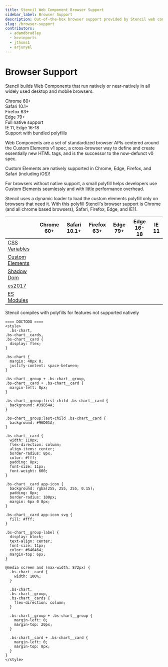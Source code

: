 ```yaml
---
title: Stencil Web Component Browser Support
sidebar_label: Browser Support
description: Out-of-the-box browser support provided by Stencil web components.
slug: /browser-support
contributors:
  - adamdbradley
  - kevinports
  - jthoms1
  - arjunyel
---
```


# Browser Support

Stencil builds Web Components that run natively or near-natively in all widely used desktop and mobile browsers.

<div class="bs-chart">
  <div class="bs-chart__group">
    <div class="bs-chart__cards">
      <div class="bs-chart__card">
        <app-icon name="checkmark"></app-icon>
        Chrome 60+
      </div>
      <div class="bs-chart__card">
        <app-icon name="checkmark"></app-icon>
        Safari 10.1+
      </div>
      <div class="bs-chart__card">
        <app-icon name="checkmark"></app-icon>
        Firefox 63+
      </div>
      <div class="bs-chart__card">
        <app-icon name="checkmark"></app-icon>
        Edge 79+
      </div>
    </div>
    <div class="bs-chart__group-label">
      Full native support
    </div>
  </div>
  <div class="bs-chart__group">
    <div class="bs-chart__cards">
      <div class="bs-chart__card">
        <app-icon name="checkmark"></app-icon>
        IE 11, Edge 16-18
      </div>
    </div>
    <div class="bs-chart__group-label">
      Support with bundled polyfills
    </div>
  </div>
</div>

Web Components are a set of standardized browser APIs centered around the Custom Elements v1 spec, a cross-browser way to define and create essentially new HTML tags, and is the successor to the now-defunct v0 spec.

Custom Elements are natively supported in Chrome, Edge, Firefox, and Safari (including iOS)!

For browsers without native support, a small polyfill helps developers use Custom Elements seamlessly and with little performance overhead.

Stencil uses a dynamic loader to load the custom elements polyfill only on browsers that need it. With this polyfill Stencil's browser support is Chrome (and all chrome based browsers), Safari, Firefox, Edge, and IE11.

|                                                                | Chrome 60+                             | Safari 10.1+                           | Firefox 63+                            | Edge 79+                               | Edge 16-18                             | IE 11                               |
| -------------------------------------------------------------- | :------------------------------------: | :------------------------------------: | :------------------------------------: | :------------------------------------: | :------------------------------------: | :---------------------------------: |
| [CSS Variables](https://caniuse.com/#feat=css-variables)       | <app-icon name="checkmark"></app-icon> | <app-icon name="checkmark"></app-icon> | <app-icon name="checkmark"></app-icon> | <app-icon name="checkmark"></app-icon> | <app-icon name="checkmark"></app-icon> | <app-icon name="circle"></app-icon> |
| [Custom Elements](https://caniuse.com/#feat=custom-elementsv1) | <app-icon name="checkmark"></app-icon> | <app-icon name="checkmark"></app-icon> | <app-icon name="checkmark"></app-icon> | <app-icon name="checkmark"></app-icon> | <app-icon name="circle"></app-icon>    | <app-icon name="circle"></app-icon> |
| [Shadow Dom](https://caniuse.com/#feat=shadowdomv1)            | <app-icon name="checkmark"></app-icon> | <app-icon name="checkmark"></app-icon> | <app-icon name="checkmark"></app-icon> | <app-icon name="checkmark"></app-icon> | <app-icon name="circle"></app-icon>    | <app-icon name="circle"></app-icon> |
| [es2017](https://caniuse.com/#feat=async-functions)            | <app-icon name="checkmark"></app-icon> | <app-icon name="checkmark"></app-icon> | <app-icon name="checkmark"></app-icon> | <app-icon name="checkmark"></app-icon> | <app-icon name="checkmark"></app-icon> | <app-icon name="circle"></app-icon> |
| [ES Modules](https://caniuse.com/#feat=es6-module)             | <app-icon name="checkmark"></app-icon> | <app-icon name="checkmark"></app-icon> | <app-icon name="checkmark"></app-icon> | <app-icon name="checkmark"></app-icon> | <app-icon name="checkmark"></app-icon> | <app-icon name="circle"></app-icon> |

<div class="align-right">
  <app-icon name="circle"></app-icon> <span class="caption">Stencil compiles with polyfills for features not supported natively</span>
</div>

```
==== DOCTODO ====
<style>
  .bs-chart,
.bs-chart__cards,
.bs-chart__card {
  display: flex;
}

.bs-chart {
  margin: 40px 0;
  justify-content: space-between;
}

.bs-chart__group + .bs-chart__group,
.bs-chart__card + .bs-chart__card {
  margin-left: 8px;
}

.bs-chart__group:first-child .bs-chart__card {
  background: #39B54A;
}

.bs-chart__group:last-child .bs-chart__card {
  background: #96D01A;
}

.bs-chart__card {
  width: 110px;
  flex-direction: column;
  align-items: center;
  border-radius: 8px;
  color: #fff;
  padding: 8px;
  font-size: 11px;
  font-weight: 600;
}

.bs-chart__card app-icon {
  background: rgba(255, 255, 255, 0.15);
  padding: 8px;
  border-radius: 100px;
  margin: 6px 0 8px;
}

.bs-chart__card app-icon svg {
  fill: #fff;
}

.bs-chart__group-label {
  display: block;
  text-align: center;
  font-size: 11px;
  color: #646464;
  margin-top: 6px;
}

@media screen and (max-width: 872px) {
  .bs-chart__card {
    width: 100%;
  }

  .bs-chart,
  .bs-chart__group,
  .bs-chart__cards {
    flex-direction: column;
  }

  .bs-chart__group + .bs-chart__group {
    margin-left: 0;
    margin-top: 20px;
  }

  .bs-chart__card + .bs-chart__card {
    margin-left: 0;
    margin-top: 8px;
  }
}
</style>
```
